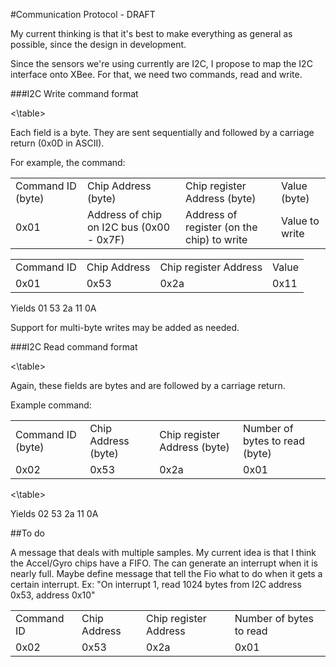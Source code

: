#Communication Protocol - DRAFT

My current thinking is that it's best to make everything as general as possible,
since the design in development.

Since the sensors we're using currently are I2C, I propose to map the I2C
interface onto XBee. For that, we need two commands, read and write.

###I2C Write command format

<table>
    <tr>
        <td>Command ID (byte)</td>
        <td>Chip Address (byte)</td>
        <td>Chip register Address (byte)</td>
        <td>Value (byte)</td>
    </tr>
    <tr>
        <td>0x01</td>
        <td>Address of chip on I2C bus (0x00 - 0x7F)</td>
        <td>Address of register (on the chip) to write</td>
        <td>Value to write</td>
    </tr>
<\table>

Each field is a byte.  They are sent sequentially and followed by a carriage
return (0x0D in ASCII).

For example, the command:
<table>
    <tr>
        <td>Command ID</td>
        <td>Chip Address</td>
        <td>Chip register Address</td>
        <td>Value</td>
    </tr>
    <tr>
        <td>0x01</td>
        <td>0x53</td>
        <td>0x2a</td>
        <td>0x11</td>
    </tr>
</table

Yields 01 53 2a 11 0A

Support for multi-byte writes may be added as needed.

###I2C Read command format

<table>
    <tr>
        <td>Command ID (byte)</td>
        <td>Chip Address (byte)</td>
        <td>Chip register Address (byte)</td>
        <td>Number of bytes to read (byte)</td>
    </tr>
    <tr>
        <td>0x02</td>
        <td>0x53</td>
        <td>0x2a</td>
        <td>0x01</td>
    </tr>
<\table>

Again, these fields are bytes and are followed by a carriage return.

Example command:

<table>
    <tr>
        <td>Command ID</td>
        <td>Chip Address</td>
        <td>Chip register Address</td>
        <td>Number of bytes to read</td>
    </tr>
    <tr>
        <td>0x02</td>
        <td>0x53</td>
        <td>0x2a</td>
        <td>0x01</td>
    </tr>
<\table>

Yields 02 53 2a 11 0A

##To do

A message that deals with multiple samples.  My current idea is that I think
the Accel/Gyro chips have a FIFO.  The can generate an interrupt when it is
nearly full.  Maybe define message that tell the Fio what to do when it gets
a certain interrupt.  Ex: "On interrupt 1, read 1024 bytes from I2C address 
0x53, address 0x10"


